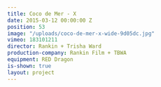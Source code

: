 ```yaml
---
title: Coco de Mer - X
date: 2015-03-12 00:00:00 Z
position: 53
image: "/uploads/coco-de-mer-x-wide-9d05dc.jpg"
vimeo: 183101211
director: Rankin + Trisha Ward
production-company: Rankin Film + TBWA
equipment: RED Dragon
is-shown: true
layout: project
---
```


